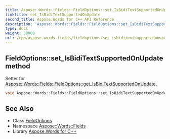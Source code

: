 ```yaml
---
title: Aspose::Words::Fields::FieldOptions::set_IsBidiTextSupportedOnUpdate method
linktitle: set_IsBidiTextSupportedOnUpdate
second_title: Aspose.Words for C++ API Reference
description: 'Aspose::Words::Fields::FieldOptions::set_IsBidiTextSupportedOnUpdate method. Setter for Aspose::Words::Fields::FieldOptions::get_IsBidiTextSupportedOnUpdate in C++.'
type: docs
weight: 38000
url: /cpp/aspose.words.fields/fieldoptions/set_isbiditextsupportedonupdate/
---
```

## FieldOptions::set_IsBidiTextSupportedOnUpdate method


Setter for [Aspose::Words::Fields::FieldOptions::get_IsBidiTextSupportedOnUpdate](../get_isbiditextsupportedonupdate/).

```cpp
void Aspose::Words::Fields::FieldOptions::set_IsBidiTextSupportedOnUpdate(bool value)
```

## See Also

* Class [FieldOptions](../)
* Namespace [Aspose::Words::Fields](../../)
* Library [Aspose.Words for C++](../../../)
